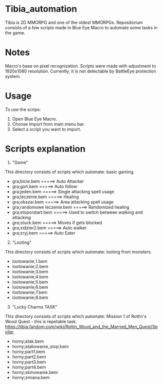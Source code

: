 # Tibia_automation
Tibia is 2D MMORPG and one of the oldest MMORPGs. Repositorium consists of a few scripts made in Blue Eye Macro to automate some tasks in the game.

# Notes
Macro's base on pixel recognization. 
Scripts were made with adjustment to 1920x1080 resolution.
Currently, it is not detectable by BattleEye protection system.

# Usage
To use the scrips:
1. Open Blue Eye Macro.
2. Choose Import from main menu bar.
3. Select a script you want to import.

# Scripts explanation

1. "Game"

This directory consists of scripts which automate: basic gaming.

- gra;bicie.bem	     =====> Auto Attacker
- gra;goń.bem	       =====> Auto follow
- gra;jeden.bem	     =====> Single attacking spell usage
- gra;leczenie.bem	 =====> Healing
- gra;obszar.bem	   =====> Area attacking spell usage
- gra;randomowe leczenie.bem	=====> Randomized healing 
- gra;stoporstart.bem	=====> Used to switch between walking and attacking
- gra;stuck.bem	     =====> Moves if gets blocked
- gra;xidzier2.bem	 =====>  Auto walker
- gra;zryj.bem       =====>  Auto Eater

2. "Looting"

This directory consists of scripts which automate: looting from monsters.

- lootowanie;1.bem	
- lootowanie;2.bem
- lootowanie;3.bem	
- lootowanie;4.bem
- lootowanie;5.bem
- lootowanie;6.bem
- lootowanie;7.bem
- lootowanie;8.bem

3. "Lucky Charms TASK"

This directory consists of scripts which automate: Mission 1 of Rottin's Wood Quest - this is repetable task.
https://tibia.fandom.com/wiki/Rottin_Wood_and_the_Married_Men_Quest/Spoiler

- horny;atak.bem
- horny;atakowanie_stop.bem
- horny;part1.bem	
- horny;part2.bem
- horny;part3.bem
- horny;part4.bem
- horny;skinowanie.bem
- horny;zmiana.bem
